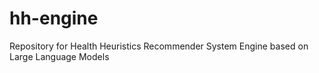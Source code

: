 # hh-engine
Repository for Health Heuristics Recommender System Engine based on Large Language Models
